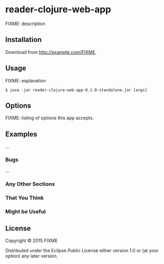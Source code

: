 # reader-clojure-web-app

FIXME: description

## Installation

Download from http://example.com/FIXME.

## Usage

FIXME: explanation

    $ java -jar reader-clojure-web-app-0.1.0-standalone.jar [args]

## Options

FIXME: listing of options this app accepts.

## Examples

...

### Bugs

...

### Any Other Sections
### That You Think
### Might be Useful

## License

Copyright © 2015 FIXME

Distributed under the Eclipse Public License either version 1.0 or (at
your option) any later version.
